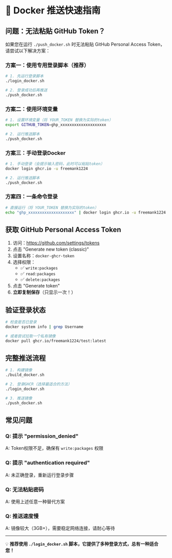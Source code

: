 # 🚀 Docker 推送快速指南

## 问题：无法粘贴 GitHub Token？

如果您在运行 `./push_docker.sh` 时无法粘贴 GitHub Personal Access Token，请尝试以下解决方案：

### 方案一：使用专用登录脚本（推荐）

```bash
# 1. 先运行登录脚本
./login_docker.sh

# 2. 登录成功后再推送
./push_docker.sh
```

### 方案二：使用环境变量

```bash
# 1. 设置环境变量（将 YOUR_TOKEN 替换为实际的token）
export GITHUB_TOKEN=ghp_xxxxxxxxxxxxxxxxxxxx

# 2. 运行推送脚本
./push_docker.sh
```

### 方案三：手动登录Docker

```bash
# 1. 手动登录（会提示输入密码，此时可以粘贴token）
docker login ghcr.io -u freemank1224

# 2. 运行推送脚本
./push_docker.sh
```

### 方案四：一条命令登录

```bash
# 直接运行（将 YOUR_TOKEN 替换为实际的token）
echo "ghp_xxxxxxxxxxxxxxxxxxxx" | docker login ghcr.io -u freemank1224 --password-stdin
```

## 获取 GitHub Personal Access Token

1. 访问：https://github.com/settings/tokens
2. 点击 "Generate new token (classic)"
3. 设置名称：`docker-ghcr-token`
4. 选择权限：
   - ✅ `write:packages`
   - ✅ `read:packages`
   - ✅ `delete:packages`
5. 点击 "Generate token"
6. **立即复制保存**（只显示一次！）

## 验证登录状态

```bash
# 检查是否已登录
docker system info | grep Username

# 或者尝试拉取一个私有镜像
docker pull ghcr.io/freemank1224/test:latest
```

## 完整推送流程

```bash
# 1. 构建镜像
./build_docker.sh

# 2. 登录GHCR（选择最适合的方法）
./login_docker.sh

# 3. 推送镜像
./push_docker.sh
```

## 常见问题

### Q: 提示 "permission_denied"
A: Token权限不足，确保有 `write:packages` 权限

### Q: 提示 "authentication required"
A: 未正确登录，重新运行登录步骤

### Q: 无法粘贴密码
A: 使用上述任意一种替代方案

### Q: 推送速度慢
A: 镜像较大（3GB+），需要稳定网络连接，请耐心等待

---

💡 **推荐使用 `./login_docker.sh` 脚本，它提供了多种登录方式，总有一种适合您！**
